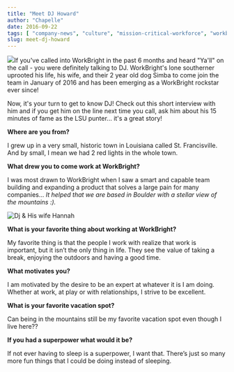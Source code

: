 ```yaml
---
title: "Meet DJ Howard"
author: "Chapelle"
date: 2016-09-22
tags: [ "company-news", "culture", "mission-critical-workforce", "workbright" ]
slug: meet-dj-howard
---
```

![](http://www2.workbright.com/l/81162/2016-08-03/324721i/81162/56538/DJ_Howard.jpg)If you've called into WorkBright in the past 6 months and heard "Ya'll" on the call - you were definitely talking to DJ. WorkBright's lone southerner uprooted his life, his wife, and their 2 year old dog Simba to come join the team in January of 2016 and has been emerging as a WorkBright rockstar ever since!  
  
Now, it's your turn to get to know DJ! Check out this short interview with him and if you get him on the line next time you call, ask him about his 15 minutes of fame as the LSU punter... it's a great story!  
  
**Where are you from?**  
  
I grew up in a very small, historic town in Louisiana called St. Francisville. And by small, I mean we had 2 red lights in the whole town.  
  
**What drew you to come work at WorkBright?**  
  
I was most drawn to WorkBright when I saw a smart and capable team building and expanding a product that solves a large pain for many companies... _It helped that we are based in Boulder with a stellar view of the mountains :)._  
  
  
  
 ![Dj & His wife Hannah](https://workbright.com/wp-content/uploads/2016/09/Pasted-image-at-2016_08_03-14_51-300x225.png)  
  
  
  
**What is your favorite thing about working at WorkBright?**  
  
My favorite thing is that the people I work with realize that work is important, but it isn’t the only thing in life. They see the value of taking a break, enjoying the outdoors and having a good time.  
  
**What motivates you?**  
  
I am motivated by the desire to be an expert at whatever it is I am doing. Whether at work, at play or with relationships, I strive to be excellent.  
  
**What is your favorite vacation spot?**  
  
Can being in the mountains still be my favorite vacation spot even though I live here??  
  
**If you had a superpower what would it be?**  
  
If not ever having to sleep is a superpower, I want that. There’s just so many more fun things that I could be doing instead of sleeping.  
  
  
  


  
  


  
  



